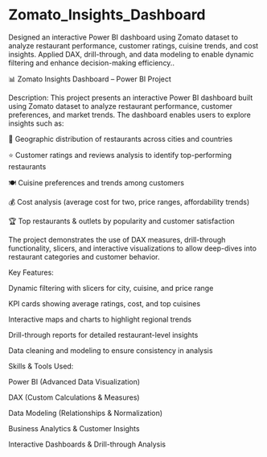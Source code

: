 # Zomato_Insights_Dashboard
Designed an interactive Power BI dashboard using Zomato dataset to analyze restaurant performance, customer ratings, cuisine trends, and cost insights. Applied DAX, drill-through, and data modeling to enable dynamic filtering and enhance decision-making efficiency..


📊 Zomato Insights Dashboard – Power BI Project

Description:
This project presents an interactive Power BI dashboard built using Zomato dataset to analyze restaurant performance, customer preferences, and market trends. The dashboard enables users to explore insights such as:

📍 Geographic distribution of restaurants across cities and countries

⭐ Customer ratings and reviews analysis to identify top-performing restaurants

🍽️ Cuisine preferences and trends among customers

💰 Cost analysis (average cost for two, price ranges, affordability trends)

🏆 Top restaurants & outlets by popularity and customer satisfaction

The project demonstrates the use of DAX measures, drill-through functionality, slicers, and interactive visualizations to allow deep-dives into restaurant categories and customer behavior.

Key Features:

Dynamic filtering with slicers for city, cuisine, and price range

KPI cards showing average ratings, cost, and top cuisines

Interactive maps and charts to highlight regional trends

Drill-through reports for detailed restaurant-level insights

Data cleaning and modeling to ensure consistency in analysis

Skills & Tools Used:

Power BI (Advanced Data Visualization)

DAX (Custom Calculations & Measures)

Data Modeling (Relationships & Normalization)

Business Analytics & Customer Insights

Interactive Dashboards & Drill-through Analysis
